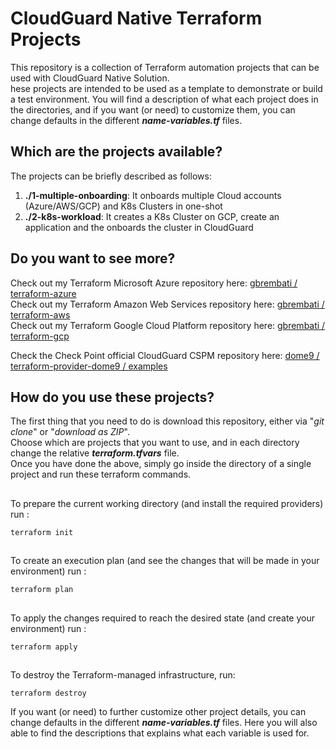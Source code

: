 
# CloudGuard Native Terraform Projects
This repository is a collection of Terraform automation projects that can be used with CloudGuard Native Solution.    
hese projects are intended to be used as a template to demonstrate or build a test environment. You will find a description of what each project does in the directories, and if you want (or need) to customize them, you can change defaults in the different __*name-variables.tf*__ files. 

## Which are the projects available?
The projects can be briefly described as follows:
1. **./1-multiple-onboarding**: It onboards multiple Cloud accounts (Azure/AWS/GCP) and K8s Clusters in one-shot
2. **./2-k8s-workload**: It creates a K8s Cluster on GCP, create an application and the onboards the cluster in CloudGuard

## Do you want to see more? 
Check out my Terraform Microsoft Azure repository here: [gbrembati / terraform-azure](https://github.com/gbrembati/terraform-azure)   
Check out my Terraform Amazon Web Services repository here: [gbrembati / terraform-aws](https://github.com/gbrembati/terraform-aws)   
Check out my Terraform Google Cloud Platform repository here: [gbrembati / terraform-gcp](https://github.com/gbrembati/terraform-gcp)    
   
Check the Check Point official CloudGuard CSPM repository here: [dome9 / terraform-provider-dome9 / examples](https://github.com/dome9/terraform-provider-dome9/tree/master/examples)


## How do you use these projects?
The first thing that you need to do is download this repository, either via "*git clone*" or "*download as ZIP*".  
Choose which are projects that you want to use, and in each directory change the relative __*terraform.tfvars*__ file.   
Once you have done the above, simply go inside the directory of a single project and run these terraform commands.

##
To prepare the current working directory (and install the required providers) run :
```hcl
terraform init 
```
##
To create an execution plan (and see the changes that will be made in your environment) run :
```hcl
terraform plan
``` 
##
To apply the changes required to reach the desired state (and create your environment) run :
```hcl
terraform apply
```
## 
To destroy the Terraform-managed infrastructure, run:
```hcl
terraform destroy
```

If you want (or need) to further customize other project details, you can change defaults in the different __*name-variables.tf*__ files.
Here you will also able to find the descriptions that explains what each variable is used for.

